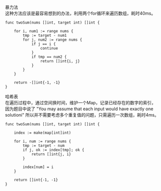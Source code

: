 
暴力法  
这种方法应该是最容易想到的办法，利用两个for循环来遍历数组，耗时40ms。
```golang
func twoSum(nums []int, target int) []int {
    
    for i, num1 := range nums {
        tmp := target - num1
        for j, num2 := range nums {
            if j == i {
                continue
            }
            if tmp == num2 {
                return []int{i, j}
            }
        }
    }

    return ·[]int{-1, -1}
}
```
哈希表  
在遍历过程中，通过空间换时间，维护一个Map，记录已经存在的数字的索引，因为题目中说了 
"You may assume that each input would have exactly one solutioni"
所以并不需要考虑多个重复值的问题，只需遍历一次数组，耗时4ms。
```golang
func twoSum(nums []int, target int) []int {
    
    index := make(map[int]int)

    for i, num := range nums {
        tmp := target - num
        if j, ok := index[tmp]; ok {
            return []int{j, i}
        }

        index[num] = i
    }

    return []int{-1, -1}
}
```

